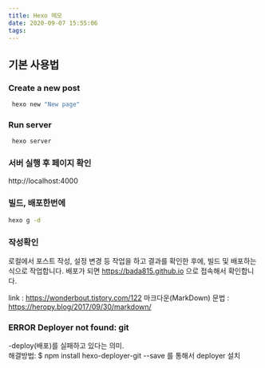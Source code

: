 ```yaml
---
title: Hexo 메모
date: 2020-09-07 15:55:06
tags:
---
```

## 기본 사용법
### Create a new post


``` bash 
 hexo new "New page" 
```   

### Run server 
``` bash 
 hexo server 
```   

### 서버 실행 후 페이지 확인  
http://localhost:4000

### 빌드, 배포한번에 
``` bash  
hexo g -d

```   
### 작성확인 

로컬에서 포스트 작성, 설정 변경 등 작업을 하고 결과를 확인한 후에, 빌드 및 배포하는 식으로 작업합니다. 배포가 되면 https://bada815.github.io 으로 접속해서 확인합니다. 

link : https://wonderbout.tistory.com/122
마크다운(MarkDown) 문법 : https://heropy.blog/2017/09/30/markdown/

### ERROR Deployer not found: git  
-deploy(배포)를 실패하고 있다는 의미.  
해결방법: $ npm install hexo-deployer-git --save 를 통해서 deployer 설치 


 